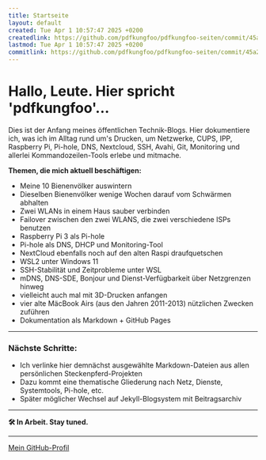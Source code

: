 ```yaml
---
title: Startseite
layout: default
created: Tue Apr 1 10:57:47 2025 +0200
createdlink: https://github.com/pdfkungfoo/pdfkungfoo-seiten/commit/45a2544
lastmod: Tue Apr 1 10:57:47 2025 +0200
commitlink: https://github.com/pdfkungfoo/pdfkungfoo-seiten/commit/45a2544
---
```



# Hallo, Leute. Hier spricht 'pdfkungfoo'...

<!--
created: Mon Mar 31 22:21:57 2025 +0200
createdlink: https://github.com/pdfkungfoo/pdfkungfoo-seiten/commit/1234567
lastmod: Mon Mar 31 23:06:47 2025 +0200
commitlink: https://github.com/pdfkungfoo/pdfkungfoo-seiten/commit/89abcde
-->

Dies ist der Anfang meines öffentlichen Technik-Blogs. 
Hier dokumentiere ich, was ich im Alltag rund um's Drucken, um Netzwerke, CUPS, IPP, Raspberry Pi, Pi-hole, DNS, Nextcloud, SSH, Avahi, Git, Monitoring und allerlei Kommandozeilen-Tools erlebe und mitmache.

**Themen, die mich aktuell beschäftigen:**

- Meine 10 Bienenvölker auswintern
- Dieselben Bienenvölker wenige Wochen darauf vom Schwärmen abhalten
- Zwei WLANs in einem Haus sauber verbinden
- Failover zwischen den zwei WLANS, die zwei verschiedene ISPs benutzen
- Raspberry Pi 3 als Pi-hole
- Pi-hole als DNS, DHCP und Monitoring-Tool
- NextCloud ebenfalls noch auf den alten Raspi draufquetschen
- WSL2 unter Windows 11
- SSH-Stabilität und Zeitprobleme unter WSL
- mDNS, DNS-SDE, Bonjour und Dienst-Verfügbarkeit über Netzgrenzen hinweg
- vielleicht auch mal mit 3D-Drucken anfangen
- vier alte MäcBook Airs (aus den Jahren 2011-2013) nützlichen Zwecken zuführen
- Dokumentation als Markdown + GitHub Pages

---

### Nächste Schritte:

- Ich verlinke hier demnächst ausgewählte Markdown-Dateien aus allen persönlichen Steckenpferd-Projekten
- Dazu kommt eine thematische Gliederung nach Netz, Dienste, Systemtools, Pi-hole, etc.
- Später möglicher Wechsel auf Jekyll-Blogsystem mit Beitragsarchiv

---

**🛠 In Arbeit. Stay tuned.**

---

[Mein GitHub-Profil](https://github.com/pdfkungfoo)


